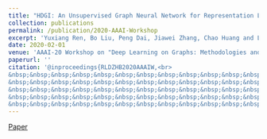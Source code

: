 ```yaml
---
title: "HDGI: An Unsupervised Graph Neural Network for Representation Learning in Heterogeneous Graph"
collection: publications
permalink: /publication/2020-AAAI-Workshop
excerpt: 'Yuxiang Ren, Bo Liu, Peng Dai, Jiawei Zhang, Chao Huang and Liefeng Bo'
date: 2020-02-01
venue: 'AAAI-20 Workshop on "Deep Learning on Graphs: Methodologies and Applications (DLGMA)", New York, USA, February 7-12'
paperurl: ''
citation: '@inproceedings{RLDZHB2020AAAIW,<br>  
&nbsp;&nbsp;&nbsp;&nbsp;&nbsp;&nbsp;&nbsp;&nbsp;&nbsp;&nbsp;&nbsp;&nbsp;&nbsp;&nbsp;&nbsp;&nbsp;&nbsp;&nbsp;title={HDGI: An Unsupervised Graph Neural Network for Representation Learning in Heterogeneous Graph.},<br> 
&nbsp;&nbsp;&nbsp;&nbsp;&nbsp;&nbsp;&nbsp;&nbsp;&nbsp;&nbsp;&nbsp;&nbsp;&nbsp;&nbsp;&nbsp;&nbsp;&nbsp;&nbsp;author={Yuxiang Ren, Bo Liu, Peng Dai, Jiawei Zhang, Chao Huang and Liefeng Bo.},<br>  
&nbsp;&nbsp;&nbsp;&nbsp;&nbsp;&nbsp;&nbsp;&nbsp;&nbsp;&nbsp;&nbsp;&nbsp;&nbsp;&nbsp;&nbsp;&nbsp;&nbsp;&nbsp;booktitle={AAAI-20 Workshop on "Deep Learning on Graphs: Methodologies and Applications (DLGMA)},<br>  
&nbsp;&nbsp;&nbsp;&nbsp;&nbsp;&nbsp;&nbsp;&nbsp;&nbsp;&nbsp;&nbsp;&nbsp;&nbsp;&nbsp;&nbsp;&nbsp;&nbsp;&nbsp;year={2020}<br>  
&nbsp;&nbsp;&nbsp;&nbsp;&nbsp;&nbsp;&nbsp;&nbsp;&nbsp;&nbsp;&nbsp;&nbsp;&nbsp;&nbsp;&nbsp;&nbsp;&nbsp;&nbsp;}'
---
```

[Paper](http://yuxiangren.github.io/files/AAAI2020.pdf)



